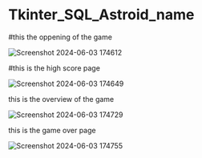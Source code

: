 # Tkinter_SQL_Astroid_name

#this the oppening of the game



![Screenshot 2024-06-03 174612](https://github.com/Abhishekkarnam/Tkinter_SQL_Astroid_name/assets/155548510/e62b6d38-c9e0-463e-aa84-a0d24ea209ff)



#this is the high score page



![Screenshot 2024-06-03 174649](https://github.com/Abhishekkarnam/Tkinter_SQL_Astroid_name/assets/155548510/dc447a26-1112-40cd-affe-55c8f4a5720f)



this is the overview of the game 



![Screenshot 2024-06-03 174729](https://github.com/Abhishekkarnam/Tkinter_SQL_Astroid_name/assets/155548510/a78aab66-f43d-4a27-bb89-acc1de1cde8d)



this is the game over page 



![Screenshot 2024-06-03 174755](https://github.com/Abhishekkarnam/Tkinter_SQL_Astroid_name/assets/155548510/0b6dd1c7-b571-4655-ae56-2aaf52d4dc0c)
